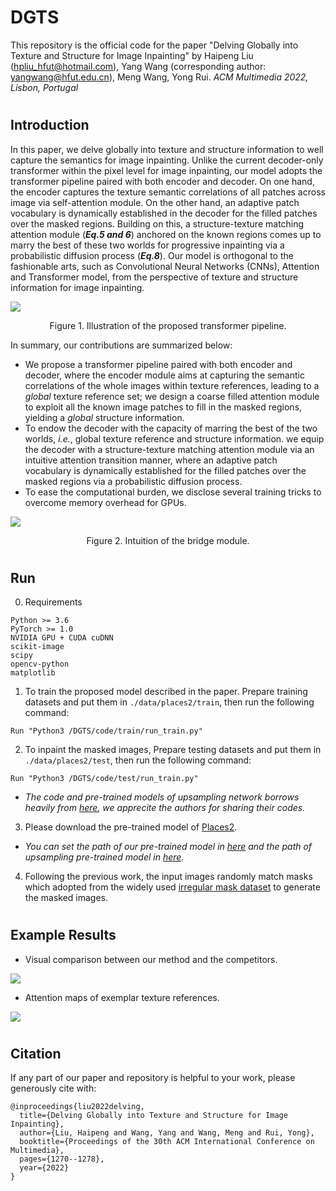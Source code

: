 # DGTS

This repository is the official code for the paper "Delving Globally into Texture and Structure for Image Inpainting" by Haipeng Liu (hpliu_hfut@hotmail.com), Yang Wang (corresponding author: yangwang@hfut.edu.cn), Meng Wang, Yong Rui. *ACM Multimedia 2022, Lisbon, Portugal*
#
## Introduction
In this paper, we delve globally into texture and structure information to well capture the semantics for image inpainting. Unlike the current decoder-only transformer within the pixel level for image inpainting, our model adopts the transformer pipeline paired with both encoder and decoder. On one hand, the encoder captures the texture semantic correlations of all patches across image via self-attention module. On the other hand, an adaptive patch vocabulary is dynamically established in the decoder for the filled patches over the masked regions. Building on this,  a structure-texture matching attention module (**_Eq.5 and 6_**) anchored on the known regions comes up to marry the best of these two worlds for progressive inpainting via a probabilistic diffusion process (**_Eq.8_**). Our model is orthogonal to the fashionable arts, such as Convolutional Neural Networks (CNNs), Attention and Transformer model, from the perspective of texture and structure information for image inpainting.

![](https://github.com/htyjers/DGTS-Inpainting/blob/DGTS/images/model.png)
<p align="center">Figure 1. Illustration of the proposed transformer pipeline.</p>

In summary, our contributions are summarized below:
- We propose a transformer pipeline paired with both encoder and decoder, where the encoder module aims at capturing the semantic correlations of the whole images within texture references, leading to a *global* texture reference set; we design a coarse filled attention module to exploit all the known image patches to fill in the masked regions, yielding a *global* structure information.
- To endow the decoder with the capacity of marring the best of the two worlds, *i.e.*, global texture reference and structure information. we equip the decoder with a structure-texture matching attention module via an intuitive attention transition manner, where  an adaptive patch vocabulary is dynamically established for the filled patches over the masked regions via a probabilistic diffusion process.
- To ease the computational burden, we disclose several training tricks to overcome memory overhead for GPUs.

![](https://github.com/htyjers/DGTS-Inpainting/blob/DGTS/images/bridge.png)
<p align="center">Figure 2.  Intuition of the bridge module.</p>



#
## Run 
0. Requirements
```
Python >= 3.6
PyTorch >= 1.0
NVIDIA GPU + CUDA cuDNN
scikit-image
scipy
opencv-python
matplotlib
```


1. To train the proposed model described in the paper. Prepare training datasets and put them in ```./data/places2/train```, then run the following command:
```
Run "Python3 /DGTS/code/train/run_train.py"
```


2. To inpaint the masked images, Prepare testing datasets and put them in ```./data/places2/test```, then run the following command:
```
Run "Python3 /DGTS/code/test/run_train.py"
```
* *The code and pre-trained models of upsampling network borrows heavily from [here](https://github.com/yingchen001/BAT-Fill), we apprecite the authors for sharing their codes.*


3. Please download the pre-trained model of [Places2](https://www.dropbox.com/s/jipius8hwcr3795/places.pth?dl=0). 
* *You can set the path of our pre-trained model in [here](https://github.com/htyjers/DGTS-Inpainting/blob/DGTS/code/test/test.py#L106) and the path of upsampling pre-trained model in [here](https://github.com/htyjers/DGTS-Inpainting/blob/DGTS/code/test/test.py#L100).*

4. Following the previous work, the input images randomly match masks which adopted from the widely used [irregular mask dataset](https://nv-adlr.github.io/publication/partialconv-inpainting) to generate the masked images.



#
## Example Results

- Visual comparison between our method and the competitors.

![](https://github.com/htyjers/DGTS-Inpainting/blob/DGTS/images/compare.png)

- Attention maps of exemplar texture references.

![](https://github.com/htyjers/DGTS-Inpainting/blob/DGTS/images/correct.png)


#
## Citation

If any part of our paper and repository is helpful to your work, please generously cite with:

```
@inproceedings{liu2022delving,
  title={Delving Globally into Texture and Structure for Image Inpainting},
  author={Liu, Haipeng and Wang, Yang and Wang, Meng and Rui, Yong},
  booktitle={Proceedings of the 30th ACM International Conference on Multimedia},
  pages={1270--1278},
  year={2022}
}
```
